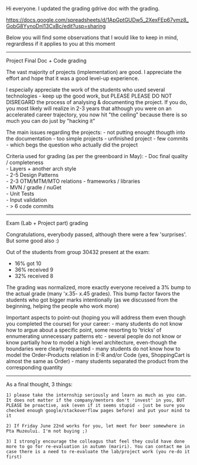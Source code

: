 Hi everyone. I updated the grading gdrive doc with the grading.

https://docs.google.com/spreadsheets/d/1ApGptGUDw5_2XexFEp67ymz8_GobG8YynoDnl13CxBc/edit?usp=sharing

Below you will find some observations that I would like to keep in mind, regrardless if it applies to you at this moment

---

Project Final Doc + Code grading

The vast majority of projects (implementation) are good. I appreciate the effort and hope that it was a good level-up experience.

I especially appreciate the work of the students who used several technologies - keep up the good work, but PLEASE PLEASE DO NOT DISREGARD the process of analysing & documenting the project. If you do, you most likely will realize in 2-3 years that although you were on an accelerated career trajectory, you now hit "the ceiling" because there is so much you can do just by "hacking it" 

The main issues regarding the projects:
	- not putting enought thougth into the documentation
	- too simple projects
	- unfinished project 
	- few commits - which begs the question who actually did the project

Criteria used for grading (as per the greenboard in May): 
	- Doc final quality / completeness	
	- Layers + another arch style	
	- 2-5 Design Patterns	
	- 2-3 OTM/MTM/MTO relations	
	- frameworks / libraries	
	- MVN / gradle / nuGet	
	- Unit Tests	
	- Input validation 	
	- > 6 code commits
	

---

Exam (Lab + Project part) grading

Congratulations, everybody passed, although there were a few 'surprises'. But some good also :)

Out of the students from group 30432 present at the exam:
- 16% got 10
- 36% received 9
- 32% received 8

The grading was normalized, more exactly everyone received a 3% bump to the actual grade (many 'x.35- x.45 grades). This bump factor favors the students who got bigger marks intentionally (as we discussed from the beginning, helping the people who work more)

Important aspects to point-out (hoping you will address them even though you completed the course) for your career:
	- many students do not know how to argue about a specific point, some resorting to 'tricks' of ennumerating unnecessary patterns etc
	- several people do not know or know partially how to model a high level architecture, even-though the boundaries were clearly requested
	- many students do not know how to model the Order-Products relation in E-R and/or Code (yes, ShoppingCart is almost the same as Order)
	- many students separated the product from the corresponding quantity

---

As a final thought, 3 things:
	
	1) please take the internship seriously and learn as much as you can. It does not matter if the company/mentors don't 'invest' in you, BUT PLEASE be proactive, ask (even if it seems stupid - just be sure you checked enough google/stackoverflow pages before) and put your mind to it
	
	2) If Friday June 22nd works for you, let meet for beer somewhere in Pta Muzeului. I'm not buying ;)
	
	3) I strongly encourage the colleagus that feel they could have done more to go for re-evaluation in autumn (mariri). You can contact me in case there is a need to re-evaluate the lab/project work (you re-do it first)
